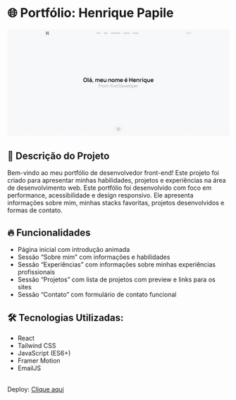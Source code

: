 # 🌐 Portfólio: Henrique Papile

<img src="./src/assets/print.png" />

## 📌 Descrição do Projeto

<p align="left">Bem-vindo ao meu portfólio de desenvolvedor front-end! Este projeto foi criado para apresentar minhas habilidades, projetos e experiências na área de desenvolvimento web. Este portfólio foi desenvolvido com foco em performance, acessibilidade e design responsivo. Ele apresenta informações sobre mim, minhas stacks favoritas, projetos desenvolvidos e formas de contato.</p>

## 🔥 Funcionalidades

<ul>
  <li>Página inicial com introdução animada</li>
  <li>Sessão “Sobre mim” com informações e habilidades</li>
  <li>Sessão “Experiências” com informações sobre minhas experiências profissionais</li>
  <li>Sessão “Projetos” com lista de projetos com preview e links para os sites</li>
  <li>Sessão “Contato” com formulário de contato funcional</li>
</ul>

## 🛠️ Tecnologias Utilizadas:

<ul>
  <li>React</li>
  <li>Tailwind CSS</li>
  <li>JavaScript (ES6+)</li>
  <li>Framer Motion</li>
  <li>EmailJS</li>
</ul>

<br />
Deploy: <a href="https://henriquepapiledev.github.io" target="_blank">Clique aqui</a><br />
